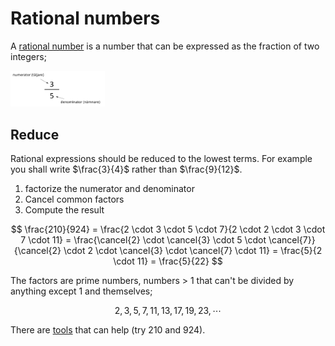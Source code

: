 # Rational numbers
<script>MathJax={chtml:{displayAlign:'left',displayIndent:"2em"}}</script>

A [rational number](https://en.wikipedia.org/wiki/Rational_number)
is a number that can be expressed as the fraction of two integers;

<img src="rational.svg" width="30%" />


## Reduce

Rational expressions should be reduced to the lowest terms. For
example you shall write $\frac{3}{4}$ rather than $\frac{9}{12}$.

1. factorize the numerator and denominator
2. Cancel common factors
3. Compute the result

$$
\frac{210}{924} =
\frac{2 \cdot 3 \cdot 5 \cdot 7}{2 \cdot 2 \cdot 3 \cdot 7 \cdot 11} =
\frac{\cancel{2} \cdot \cancel{3} \cdot 5 \cdot \cancel{7}}
     {\cancel{2} \cdot 2 \cdot \cancel{3} \cdot \cancel{7} \cdot 11} =
\frac{5}{2 \cdot 11} = \frac{5}{22}
$$

The factors are prime numbers, numbers > 1 that can't be divided by
anything except 1 and themselves;

$$2, 3, 5, 7, 11, 13, 17, 19, 23, \cdots $$

There are [tools](https://www.calculatorsoup.com/calculators/math/prime-factors.php)
that can help (try 210 and 924).